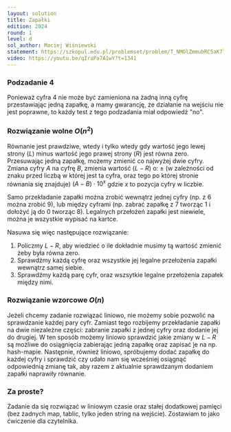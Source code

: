 ```yaml
---
layout: solution
title: Zapałki
edition: 2024
round: 1
level: d
sol_author: Maciej Wiśniewski
statement: https://szkopul.edu.pl/problemset/problem/T_NMOlZmmubRC5aK7lSF7lbF/site/
video: https://youtu.be/qIraPa7A1wY?t=1341
---
```


### Podzadanie 4

Ponieważ cyfra $4$ nie może być zamieniona na żadną inną cyfrę przestawiając jedną zapałkę, a mamy gwarancję, że działanie
na wejściu nie jest poprawne, to każdy test z tego podzadania miał odpowiedź "no".

### Rozwiązanie wolne $O(n^2)$

Równanie jest prawdziwe, wtedy i tylko wtedy gdy wartość jego lewej strony ($L$) minus wartość jego prawej strony ($R$) jest równa zero.
Przesuwając jedną zapałkę, możemy zmienić co najwyżej dwie cyfry. Zmiana cyfry $A$ na cyfrę $B$, zmienia wartość ($L-R$) o:
$\pm$ (w zależności od znaku przed liczbą w której jest ta cyfra, oraz tego po której stronie równania się znajduje) $(A - B) \cdot 10^x$
gdzie $x$ to pozycja cyfry w liczbie.

Samo przekładanie zapałki można zrobić wewnątrz jednej cyfry (np. z 6 można zrobić 9), lub między cyframi 
(np. zabrać zapałkę z 7 tworząc 1 i dołożyć ją do 0 tworząc 8). Legalnych przełożeń zapałki jest niewiele, można je wszystkie
wypisać na kartce.

Nasuwa się więc następujące rozwiązanie:

1. Policzmy $L-R$, aby wiedzieć o ile dokładnie musimy tą wartość zmienić żeby była równa zero.
2. Sprawdźmy każdą cyfrę oraz wszystkie jej legalne przełożenia zapałki wewnątrz samej siebie. 
3. Sprawdźmy każdą parę cyfr, oraz wszsytkie legalne przełożenia zapałek między nimi. 

### Rozwiązanie wzorcowe $O(n)$

Jeżeli chcemy zadanie rozwiązać liniowo, nie możemy sobie pozwolić na sprawdzanie każdej pary cyfr.
Zamiast tego rozbijemy przekładanie zapałki na dwie niezależne części: zabranie zapałki z jednej cyfry oraz
dodanie jej do drugiej. W ten sposób możemy liniowo sprawdzić jakie zmiany w $L-R$ są możliwe do osiągnięcia
zabierając jedną zapałkę oraz zapisać je na np. hash-mapie. Następnie, również liniowo, spróbujemy dodać zapałkę 
do każdej cyfry i sprawdzić czy udało nam się wcześniej osiągnąć odpowiednią zmianę tak, aby razem
z aktualnie sprawdzanym dodaniem zapałki naprawiły równanie.

### Za proste?

Zadanie da się rozwiązać w liniowym czasie oraz stałej dodatkowej pamięci (bez żadnych map, tablic, tylko jeden string na wejście).
Zostawiam to jako ćwiczenie dla czytelnika.
